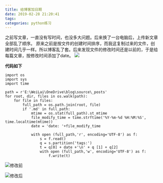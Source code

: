 ```yaml
---
title: 给博客加日期
date: 2019-02-28 21:20:41
tags:
categories: python练习
---
```


之前写文章，一直没有写时间，也没多大问题。后来换了一台电脑后，上传新文章全部乱了顺序。
原来之前是按文件的创建时间排序，而我这复制过来的文件，创建时间几乎一样。所以博客乱了套。后来发现文件的修改时间还是以前的，于是给每篇文章，按修改时间添加了date。
![](https://upload-images.jianshu.io/upload_images/14597179-7b009a5638c9493d.png?imageMogr2/auto-orient/strip%7CimageView2/2/w/1240)

**代码如下**
```
import os
import sys
import time

path = r'E:\WeiLai\OneDrive\blog\source\_posts'
for root, dir, files in os.walk(path):
    for file in files:
        full_path = os.path.join(root, file)
        if '.md' in full_path:
            mtime = os.stat(full_path).st_mtime
            file_modify_time = time.strftime('%Y-%m-%d %H:%M:%S', time.localtime(mtime))
            date = 'date: '+file_modify_time

            with open (full_path,'r', encoding='UTF-8') as f:
                s = f.read()
                q = s.partition('tags:')       
                t = q[0] + date +'\n' + q [1] + q[2]
                with open (full_path,'w', encoding='UTF-8') as f:
                    f.write(t)
```
![修改前](https://upload-images.jianshu.io/upload_images/14597179-0a6e3d1201522f72.png?imageMogr2/auto-orient/strip%7CimageView2/2/w/1240)

![修改后](https://upload-images.jianshu.io/upload_images/14597179-2f97cccb5f1175fe.png?imageMogr2/auto-orient/strip%7CimageView2/2/w/1240)



